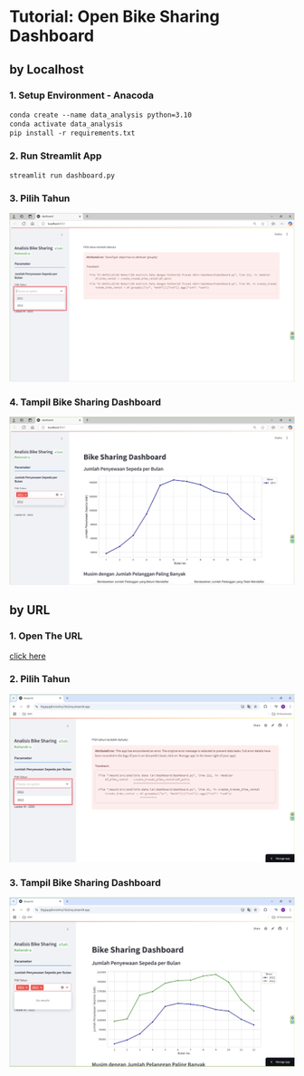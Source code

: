 # Tutorial: Open Bike Sharing Dashboard

## by Localhost

### 1. Setup Environment - Anacoda
```
conda create --name data_analysis python=3.10
conda activate data_analysis
pip install -r requirements.txt
```

### 2. Run Streamlit App
```
streamlit run dashboard.py
```

### 3. Pilih Tahun
![Pilih Tahun](https://github.com/mahendranabiha/blog-pict/blob/main/pict/by-localhost/pilih-tahun.png)

### 4. Tampil Bike Sharing Dashboard
![Tampil Bike Sharing Dashboard](https://github.com/mahendranabiha/blog-pict/blob/main/pict/by-localhost/tampil-bike-sharing-dashboard.png)

## by URL

### 1. Open The URL
[click here](https://9zpjqupjfsmsmhvy7dx2mq.streamlit.app/)

### 2. Pilih Tahun
![Pilih Tahun](https://github.com/mahendranabiha/blog-pict/blob/main/pict/by-url/pilih-tahun.png)

### 3. Tampil Bike Sharing Dashboard
![Tampil Bike Sharing Dashboard](https://github.com/mahendranabiha/blog-pict/blob/main/pict/by-url/tampil-bike-sharing-dashboard.png)

